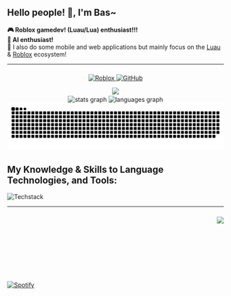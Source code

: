 ## Hello people! 👋, I'm Bas~

**🎮 Roblox gamedev! (Luau/Lua) enthusiast!!! <br>**
**🤖 AI enthusiast! <br>**
📱 I also do some mobile and web applications but mainly focus on the [Luau](https://luau.org/) & [Roblox](http://roblox.com/) ecosystem!

---

###

<p align="center">
  <a href="https://www.roblox.com/users/1506230356/profile">
    <img alt="Roblox" src="https://img.shields.io/badge/Roblox-Profile-red?logo=roblox">
  </a>
  <a href="https://github.com/6531503070">
    <img alt="GitHub" src="https://img.shields.io/badge/GitHub-Profile-blue?logo=github">
  </a>
  <!-- <a href="https://github.com/6531503070/awesome-github-profile-readme">
    <img alt="Awesome" src="https://awesome.re/mentioned-badge.svg">
  </a> -->
</p>

<div align="center">
  <!-- <a>
    <img height="320" src="https://media1.tenor.com/m/dGnGNJjVLdwAAAAd/my-dress-up-darling-lets-go-to-the-beach.gif"  />
  </a> -->
  <a href="https://www.youtube.com/watch?v=3_1DCp3ZyT4">
    <img height="450" src="assets/thx4warning.gif"  />
  </a>
</div>

<!-- Github Stats -->
<div align="center">
  <img src="https://github-readme-stats-sigma-five.vercel.app/api?username=6531503070&hide_title=false&hide_rank=true&show_icons=true&include_all_commits=true&count_private=true&disable_animations=false&theme=radical&locale=en&hide_border=false" height="185" alt="stats graph"  />
  <img src="https://github-readme-stats-sigma-five.vercel.app/api/top-langs?username=6531503070&locale=en&hide_title=false&layout=compact&card_width=280&langs_count=5&theme=radical&hide_border=false" height="185" alt="languages graph"  />
</div>

<!-- Github Snake Game -->
<div align="center">
  <picture>
    <source media="(prefers-color-scheme: dark)" srcset="https://raw.githubusercontent.com/6531503070/6531503070/output/github-snake-dark.svg" />
    <source media="(prefers-color-scheme: light)" srcset="https://raw.githubusercontent.com/6531503070/6531503070/output/github-snake.svg" />
    <img alt="github-snake" src="https://raw.githubusercontent.com/6531503070/6531503070/output/github-snake.svg" />
  </picture>
</div>

## **My Knowledge & Skills to Language Technologies, and Tools**:

![Techstack](https://go-skill-icons.vercel.app/api/icons?i=robloxstudio,luau,lua,flutter,dart,ts,js,java,cs,rust,python,html,css,md,opensource,git,github,githubactions,json,yaml,docker,n8n,npm,nodejs,terminal,powershell,warp,cursor,vscode,neovim,githubcopilot,chatgpt,claude,deepseek,ollama,huggingface,stackoverflow,api,graphql,postman,insomnia,firebase,heroku,desmos,figma,canva,powerpoint,excel,word,notion,prettier,android,androidstudio,spring,vercel,nextjs,vite,storybook,tailwind,styledcomponents,bootstrap,materialui,skeletonui,daisyui,chartjs,jwt,strapi,payload,stripe,ethereum,solana,uniswap,authenticator,firefox,chrome,youtube,discord,twitch,instagram,facebook&perline=20&titles=true&theme=light)

---

###

<div align="center">
  <img align="right" height="160" src="https://media1.tenor.com/m/oFAVVondXWkAAAAC/tagg.gif"  />
  <br><br><br><br><br><br><br><br>
  
</div>

[![Spotify](https://spotify-github-profile.kittinanx.com/api/view?uid=31siowccgtdfclmlgbgfl4u2bcee&cover_image=true&theme=default&show_offline=true&background_color=121212&interchange=false&bar_color=53b14f&bar_color_cover=false)](https://spotify-github-profile.kittinanx.com/api/view?uid=31siowccgtdfclmlgbgfl4u2bcee&redirect=true)
